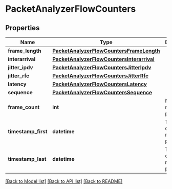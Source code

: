 # PacketAnalyzerFlowCounters

## Properties
Name | Type | Description | Notes
------------ | ------------- | ------------- | -------------
**frame_length** | [**PacketAnalyzerFlowCountersFrameLength**](PacketAnalyzerFlowCountersFrameLength.md) |  | [optional] 
**interarrival** | [**PacketAnalyzerFlowCountersInterarrival**](PacketAnalyzerFlowCountersInterarrival.md) |  | [optional] 
**jitter_ipdv** | [**PacketAnalyzerFlowCountersJitterIpdv**](PacketAnalyzerFlowCountersJitterIpdv.md) |  | [optional] 
**jitter_rfc** | [**PacketAnalyzerFlowCountersJitterRfc**](PacketAnalyzerFlowCountersJitterRfc.md) |  | [optional] 
**latency** | [**PacketAnalyzerFlowCountersLatency**](PacketAnalyzerFlowCountersLatency.md) |  | [optional] 
**sequence** | [**PacketAnalyzerFlowCountersSequence**](PacketAnalyzerFlowCountersSequence.md) |  | [optional] 
**frame_count** | **int** | Number of received packets | 
**timestamp_first** | **datetime** | Timestamp of first received packet | [optional] 
**timestamp_last** | **datetime** | Timestamp of last received packet | [optional] 

[[Back to Model list]](../README.md#documentation-for-models) [[Back to API list]](../README.md#documentation-for-api-endpoints) [[Back to README]](../README.md)


